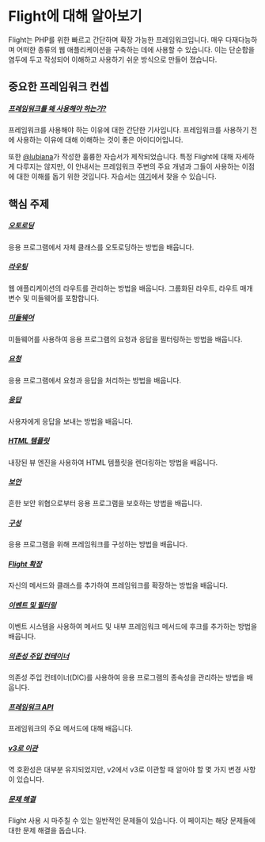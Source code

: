 # Flight에 대해 알아보기

Flight는 PHP를 위한 빠르고 간단하며 확장 가능한 프레임워크입니다. 매우 다재다능하며 어떠한 종류의 웹 애플리케이션을 구축하는 데에 사용할 수 있습니다. 이는 단순함을 염두에 두고 작성되어 이해하고 사용하기 쉬운 방식으로 만들어 졌습니다.

## 중요한 프레임워크 컨셉

##### [프레임워크를 왜 사용해야 하는가?](/learn/why-frameworks)

프레임워크를 사용해야 하는 이유에 대한 간단한 기사입니다. 프레임워크를 사용하기 전에 사용하는 이유에 대해 이해하는 것이 좋은 아이디어입니다.

또한 [@lubiana](https://git.php.fail/lubiana)가 작성한 훌륭한 자습서가 제작되었습니다. 특정 Flight에 대해 자세하게 다루지는 않지만, 이 안내서는 프레임워크 주변의 주요 개념과 그들이 사용하는 이점에 대한 이해를 돕기 위한 것입니다. 자습서는 [여기](https://git.php.fail/lubiana/no-framework-tutorial/src/branch/master/README.md)에서 찾을 수 있습니다.

## 핵심 주제

##### [오토로딩](/learn/autoloading)

응용 프로그램에서 자체 클래스를 오토로딩하는 방법을 배웁니다.

##### [라우팅](/learn/routing)

웹 애플리케이션의 라우트를 관리하는 방법을 배웁니다. 그룹화된 라우트, 라우트 매개변수 및 미들웨어를 포함합니다.

##### [미들웨어](/learn/middleware)

미들웨어를 사용하여 응용 프로그램의 요청과 응답을 필터링하는 방법을 배웁니다.

##### [요청](/learn/requests)

응용 프로그램에서 요청과 응답을 처리하는 방법을 배웁니다.

##### [응답](/learn/responses)

사용자에게 응답을 보내는 방법을 배웁니다.

##### [HTML 템플릿](/learn/templates)

내장된 뷰 엔진을 사용하여 HTML 템플릿을 렌더링하는 방법을 배웁니다.

##### [보안](/learn/security)

흔한 보안 위협으로부터 응용 프로그램을 보호하는 방법을 배웁니다.

##### [구성](/learn/configuration)

응용 프로그램을 위해 프레임워크를 구성하는 방법을 배웁니다.

##### [Flight 확장](/learn/extending)

자신의 메서드와 클래스를 추가하여 프레임워크를 확장하는 방법을 배웁니다.

##### [이벤트 및 필터링](/learn/filtering)

이벤트 시스템을 사용하여 메서드 및 내부 프레임워크 메서드에 후크를 추가하는 방법을 배웁니다.

##### [의존성 주입 컨테이너](/learn/dependency-injection-container)

의존성 주입 컨테이너(DIC)를 사용하여 응용 프로그램의 종속성을 관리하는 방법을 배웁니다.

##### [프레임워크 API](/learn/api)

프레임워크의 주요 메서드에 대해 배웁니다.

##### [v3로 이관](/learn/migrating-to-v3)

역 호환성은 대부분 유지되었지만, v2에서 v3로 이관할 때 알아야 할 몇 가지 변경 사항이 있습니다.

##### [문제 해결](/learn/troubleshooting)

Flight 사용 시 마주칠 수 있는 일반적인 문제들이 있습니다. 이 페이지는 해당 문제들에 대한 문제 해결을 돕습니다.